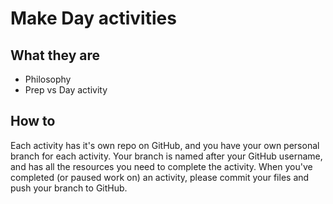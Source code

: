 # Make Day activities

## What they are

- Philosophy 
- Prep vs Day activity


## How to

Each activity has it's own repo on GitHub, and you have your own personal branch for each activity. Your branch is named after your GitHub username, and has all the resources you need to complete the activity. When you've completed (or paused work on) an activity, please commit your files and push your branch to GitHub.

